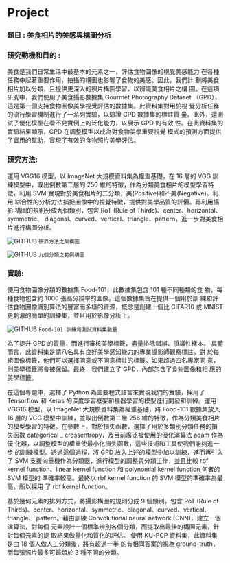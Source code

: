 # Project
### 題目 : 美食相片的美感與構圖分析

### 研究動機和目的 :
美食是我們日常生活中最基本的元素之一，評估食物圖像的視覺美感能力
在各種任務中起著重要作用，拍攝的構圖也影響了食物的美感。因此，我們計
劃將美食相片加以分類，且提供更深入的照片構圖學習，以辨識美食相片之構
圖。在這項研究中，我們使用了美食攝影數據集 Gourmet Photography Dataset
（GPD），這是第一個支持食物圖像美學視覺評估的數據集。此資料集對用於視
覺分析任務的流行學習機制進行了一系列實驗，以驗證 GPD 數據集的標註質
量。此外，還測試了優化模型在看不見實例上的泛化能力，以展示 GPD 的有效
性。在此資料集的實驗結果顯示，GPD 在調整模型以成為對食物美學重要視覺
模式的預測方面提供了實用的幫助，實現了有效的食物照片美學評估。

### 研究方法:
運用 VGG16 模型，以 ImageNet 大規模資料集為權重基礎，在 16 層的 VGG
訓練模型中，取出倒數第二層的 256 維的特徵，作為分類美食相片的模型學習特
徵，利用 SVM 實現對於美食相片的二分類，美(Positive)和不美(Negative)。利用
綜合性的分析方法捕捉圖像中的視覺特徵，提供對美學品質的評價。再利用攝影
構圖的規則分成九個類別，包含 RoT (Rule of Thirds)、center、horizontal、symmetric、
diagonal、curved、vertical、triangle、pattern，進一步對美食相片進行構圖分析。

![GITHUB](https://github.com/xuxinyun-cc/Project_beauty-and-composition-analysis-of-food-photos/blob/main/%E6%9E%B6%E6%A7%8B%E5%9C%96.png)
`研界方法之架構圖`

![GITHUB](https://github.com/xuxinyun-cc/Project_beauty-and-composition-analysis-of-food-photos/blob/main/%E4%B9%9D%E5%80%8B%E5%88%86%E9%A1%9E%E4%B9%8B%E7%AF%84%E4%BE%8B%E6%A7%8B%E5%9C%96.png)
`九個分類之範例構圖`

### 實驗:
使用食物圖像分類的數據集 Food-101，此數據集包含 101 種不同種類的食
物，每種食物包含約 1000 張高分辨率的圖像。這個數據集旨在提供一個用於訓
練和評估食物圖像識別算法的豐富而多樣的資源，概念是創建一個比 CIFAR10
或 MNIST 更刺激的簡單的訓練集，並且用於影像分析上。

![GITHUB](https://github.com/xuxinyun-cc/Project_beauty-and-composition-analysis-of-food-photos/blob/main/food101_percent.png)
`Food-101 訓練和測試資料集數量`

為了提升 GPD 的質量，而進行審核美學標籤，盡量排除錯誤、爭議性樣本。
具體而言，此資料集是請八名具有良好美學感知能力的專業攝影師觀察標註。對
於每組圖像標籤，他們可以選擇同意或不同意標註的標籤。如果超過四名專家同
意，則美學標籤將會被保留。最終，我們建立了 GPD，內部包含了食物圖像和相
應的美學標籤。



在這個專題中，選擇了 Python 為主要程式語言來實現我們的實驗，採用了
Tensorflow 和 Keras 的深度學習框架和機器學習的模型進行開發和訓練。運用
VGG16 模型，以 ImageNet 大規模資料集為權重基礎，將 Food-101 數據集放入
16 層的 VGG 模型中訓練，並取出倒數第二層 256 維的特徵，作為分類美食相片
的模型學習的特徵。在參數上，對於損失函數，選擇了用於多類別分類任務的損
失函數 categorical _ crossentropy，及目前廣泛被使用的優化演算法 adam 作為優
化器，以調整模型的權重使最小化損失函數，這些技術和工具使我們能夠進一步
的訓練模型。透過這個過程，將 GPD 放入上述的模型中加以訓練，進而再引入
了 SVM 支援向量機作為分類器，進行模型的調整與分類工作，並且比較 rbf kernel 
function、linear kernel function 和 polynomial kernel function 何者的 SVM 模型的
準確率較高。最終以 rbf kernel function 的 SVM 模型的準確率為最高，所以採用
了 rbf kernel function。



基於幾何元素的排列方式，將攝影構圖的規則分成 9 個類別，包含 RoT (Rule 
of Thirds)、center、horizontal、symmetric、diagonal、curved、vertical、triangle、
pattern。藉由訓練 Convolutional neural network (CNN)，建立一個演算法，對每個
元素設計一個標準辨別各個分類，而提取出最佳的構圖元素，針對每個元素的提
取結果做量化和質化的評估。
使用 KU-PCP 資料集，此資料集是由 18 個人做人工分類後，將有超過一半
的有相同答案的視為 ground-truth，而每張照片最多可歸類於 3 種不同的分類。


